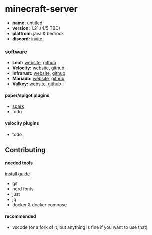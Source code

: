 # minecraft-server

- **name:** untitled
- **version:** 1.21.(4/5 TBD)
- **platfrom:** java & bedrock
- **discord:** [invite](https://discord.gg/zV7FcdJRgj)

### software

- **Leaf:** [website](https://www.leafmc.one/), [github](https://github.com/Winds-Studio/Leaf)
- **Velocity:** [website](https://papermc.io/software/velocity), [github](https://github.com/PaperMC/Velocity)
- **Infrarust:** [website](https://infrarust.dev/), [github](https://github.com/shadowner/infrarust)
- **Mariadb:** [website](https://mariadb.org/), [github](https://github.com/MariaDB/server)
- **Valkey:** [website](https://valkey.io/), [github](https://github.com/valkey-io/valkey)

#### paper/spigot plugins

- [spark](https://spark.lucko.me/)
- todo

#### velocity plugins

- todo

## Contributing

#### needed tools

[install guide](dev/install.md)

- git
- nerd fonts
- just
- jq
- docker & docker compose

#### recommended

- vscode (or a fork of it, but anything is fine if you want to use that)
